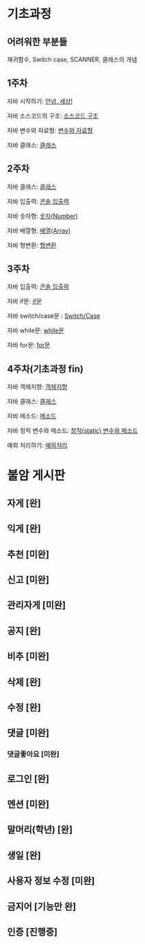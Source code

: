 # 기초과정

## 어려워한 부분들

재귀함수, Switch case, SCANNER, 클래스의 개념

## 1주차

자바 시작하기: [안녕, 세상!](https://wikidocs.net/887)

자바 소스코드의 구조: [소스코드 구조](https://wikidocs.net/278)

자바 변수와 자료형: [변수와 자료형](https://wikidocs.net/277)

자바 클래스: [클래스](https://wikidocs.net/214)

## 2주차

자바 클래스: [클래스](https://wikidocs.net/214)

자바 입출력: [콘솔 입출력](https://wikidocs.net/226)

자바 숫자형: [숫자(Number)](https://wikidocs.net/204)

자바 배열형: [배열(Array)](https://wikidocs.net/206)

자바 형변환: [형변환](https://wikidocs.net/158529)

## 3주차

자바 입출력: [콘솔 입출력](https://wikidocs.net/226)

자바 if문: [if문](https://wikidocs.net/211)

자바 switch/case문 : [Switch/Case](https://wikidocs.net/263)

자바 while문: [while문](https://wikidocs.net/212)

자바 for문: [for문](https://wikidocs.net/213)

## 4주차(기초과정 fin)

자바 객체지향: [객체지향](https://wikidocs.net/156068)

자바 클래스: [클래스](https://wikidocs.net/214)

자바 메소드: [메소드](https://wikidocs.net/225)

자바 정적 변수와 메소드: [정적(static) 변수와 메소드](https://wikidocs.net/228)

예외 처리하기: [예외처리](https://wikidocs.net/229)

# 불암 게시판

## 자게 [완]

## 익게 [완]

## 추천 [미완]

## 신고 [미완]

## 관리자게 [미완]

## 공지 [완]

## 비추 [미완]

## 삭제 [완]

## 수정 [완]

## 댓글 [미완]

### 댓글좋아요 [미완]

## 로그인 [완]

## 멘션 [미완]

## 말머리(학년) [완]

## 생일 [완]

## 사용자 정보 수정 [미완]

## 금지어 [기능만 완]

## 인증 [진행중]



